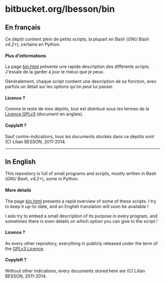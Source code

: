 # bitbucket.org/lbesson/bin

## En français 
Ce dépôt contient plein de petits scripts, la plupart en Bash (*GNU Bash v4.2+*), certains en Python.

#### Plus d'informations
La page [bin.html](http://besson.qc.to/bin.html) présente une rapide description des différents scripts.
J'essaie de la garder à jour le mieux que je peux.

Généralement, chaque script contient une description de sa fonction, avec parfois un détail sur les options qu'on peut lui passer.

#### Licence ?
Comme le reste de mes dépôts, tout est distribué sous les termes de la [Licence GPLv3](http://besson.qc.to/LICENSE.html) (document en anglais).

#### Copyleft ?
Sauf contre-indications, tous les documents stockés dans ce dépôts sont (C) Lilian BESSON, 2011-2014.

---  

## In English
This repository is full of small programs and scripts, mostly written in Bash (*GNU Bash, v4.2+*), some in Python.

#### More details
The page [bin.html](http://besson.qc.to/bin.html) presents a rapid overview of some of these scripts.
I try to keep it up-to-date, and an English translation will *soon* be available !

I aslo try to embed a small description of its purpose in every program, 
and sometimes there is even details on which option you can give to the script !

#### Licence ?
As every other repository, everything in publicly released under the term of the [GPLv3 Licence](http://besson.qc.to/LICENSE.html).

#### Copyleft ?
Without other indications, every documents stored here are (C) Lilian BESSON, 2011-2014.
